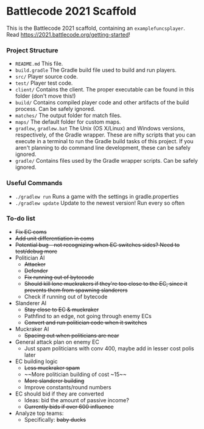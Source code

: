 # Battlecode 2021 Scaffold

This is the Battlecode 2021 scaffold, containing an `examplefuncsplayer`. Read https://2021.battlecode.org/getting-started!

### Project Structure

- `README.md`
    This file.
- `build.gradle`
    The Gradle build file used to build and run players.
- `src/`
    Player source code.
- `test/`
    Player test code.
- `client/`
    Contains the client. The proper executable can be found in this folder (don't move this!)
- `build/`
    Contains compiled player code and other artifacts of the build process. Can be safely ignored.
- `matches/`
    The output folder for match files.
- `maps/`
    The default folder for custom maps.
- `gradlew`, `gradlew.bat`
    The Unix (OS X/Linux) and Windows versions, respectively, of the Gradle wrapper. These are nifty scripts that you can execute in a terminal to run the Gradle build tasks of this project. If you aren't planning to do command line development, these can be safely ignored.
- `gradle/`
    Contains files used by the Gradle wrapper scripts. Can be safely ignored.


### Useful Commands

- `./gradlew run`
    Runs a game with the settings in gradle.properties
- `./gradlew update`
    Update to the newest version! Run every so often


### To-do list

- ~~Fix EC coms~~
- ~~Add unit differentiation in coms~~
- ~~Potential bug - not recognizing when EC switches sides? Need to test/debug more~~
- Politician AI
    - ~~Attacker~~
    - ~~Defender~~
    - ~~Fix running out of bytecode~~
    - ~~Should kill lone muckrakers if they're too close to the EC, since it prevents them from spawning slanderers~~
    - Check if running out of bytecode
- Slanderer AI
    - ~~Stay close to EC & muckraker~~
    - Pathfind to an edge, not going through enemy ECs
    - ~~Convert and run politician code when it switches~~
- Muckraker AI
    - ~~Spacing out when politicians are near~~
- General attack plan on enemy EC
    - Just spam politicians with conv 400, maybe add in lesser cost polis later
- EC building logic
    - ~~Less muckraker spam~~
    - ~~More politician building of cost ~15~~
    - ~~More slanderer building~~
    - Improve constants/round numbers
- EC should bid if they are converted
    - Ideas: bid the amount of passive income?
    - ~~Currently bids if over 600 influence~~
- Analyze top teams:
    - Specifically: ~~baby ducks~~